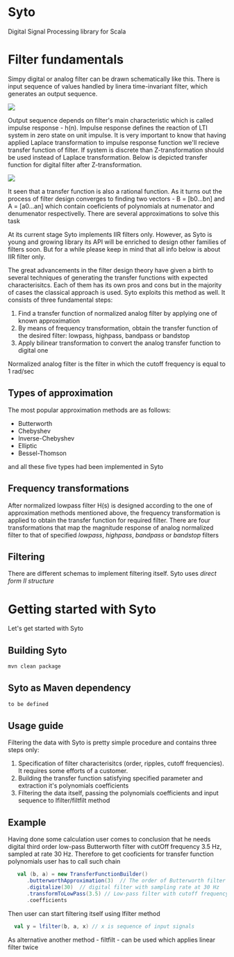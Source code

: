 # Syto

Digital Signal Processing library for Scala

# Filter fundamentals

Simpy digital or analog filter can be drawn schematically like this. There is input sequence of values handled by linera time-invariant filter, which generates an output sequence. 

<img src="https://latex.codecogs.com/svg.latex?\Large&space;{x_n}\to\left\langle{filter}\right\rangle\to{y_n}"/>

Output sequence depends on filter's main characteristic which is called impulse response - h(n). Impulse response defines the reaction of LTI system in zero state on unit impulse. It is very important to know that having applied Laplace transformation to impulse response function we'll recieve transfer function of filter. If system is discrete than Z-transformation should be used instead of Laplace transformation. Below is depicted transfer function for digital filter after Z-transformation.  

<img src="https://latex.codecogs.com/svg.latex?\Large&space;H(z)=\frac{b_{0}+b_{1}z^{-1}+b_{m}z^{-m}}{a_{0}+a_{1}z^{-1}+a_{n}z^{-n}}"/>

It seen that a transfer function is also a rational function. As it turns out the process of filter design converges to finding two vectors - B = [b0...bn] and A = [a0...an] which contain coeficients of polynomials at numenator and denumenator respectivelly. There are several approximations
to solve this task

At its current stage Syto implements IIR filters only. However, as Syto is young and growing library
its API will be enriched to design other families of filters soon. But for a while please keep in mind that all info below is about IIR filter only.  

The great advancements in the filter design theory have given a birth to several techniques of generating the transfer functions with expected characterisitcs. Each of them has its own pros and cons but in the majority of cases the classical approach is used. Syto exploits this method as well. It consists of three fundamental steps:

1) Find a transfer function of normalized analog filter by applying one of known approximation
2) By means of frequency transformation, obtain the transfer function of the desired filter: lowpass, highpass, bandpass or bandstop
3) Apply bilinear transformation to convert the analog transfer function to digital one  

Normalized analog filter is the filter in which the cutoff frequency is equal to 1 rad/sec

## Types of approximation
The most popular approximation methods are as follows:
- Butterworth
- Chebyshev
- Inverse-Chebyshev
- Elliptic
- Bessel-Thomson

and all these five types had been implemented in Syto

## Frequency transformations
After normalized lowpass filter H(s) is designed according to the one of approximation methods mentioned above, the frequency transformation is applied to obtain the transfer function for required filter. There are four transformations that map the magnitude response of analog normalized filter to that of specified _lowpass_, _highpass_, _bandpass_ or _bandstop_ filters

## Filtering

There are different schemas to implement filtering itself. Syto uses _direct form II structure_

# Getting started with Syto

Let's get started with Syto

## Building Syto
```bash
mvn clean package
```

## Syto as Maven dependency

```bash
to be defined
```

## Usage guide

Filtering the data with Syto is pretty simple procedure and contains three steps only:
1) Specification of filter characterisitcs (order, ripples, cutoff frequencies). It requires some efforts of a customer.
2) Building the transfer function satisfying specified parameter and extraction it's polynomials coefficients 
3) Filtering the data itself, passing the polynomials coefficients and input sequence to lfilter/filtfilt method

## Example

Having done some calculation user comes to conclusion that he needs digital third order low-pass Butterworth filter with cutOff frequency 3.5 Hz, sampled at rate 30 Hz. Therefore to get cooficients for transfer function polynomials user has to call such chain 

```scala 
   val (b, a) = new TransferFunctionBuilder()
      .butterworthApproximation(3)  // The order of Butterworth filter
      .digitalize(30)  // digital filter with sampling rate at 30 Hz
      .transformToLowPass(3.5) // Low-pass filter with cutoff frequency 3.5Hz
      .coefficients
```

Then user can start filtering itself using lfilter method
```scala 
  val y = lfilter(b, a, x) // x is sequence of input signals 
```
As alternative another method - filtfilt - can be used which applies linear filter twice 
